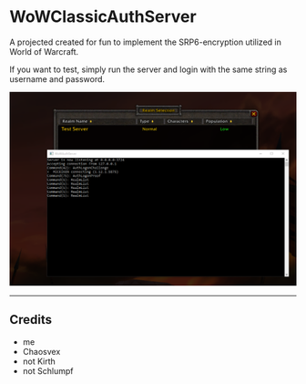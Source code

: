 WoWClassicAuthServer
================

A projected created for fun to implement the SRP6-encryption utilized in World of Warcraft. 
 
If you want to test, simply run the server and login with the same string as username and password.

![Screenshot](screenshot.png)

----------
## Credits ##
- me
- Chaosvex
- not Kirth
- not Schlumpf